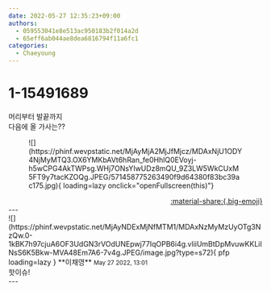 ```yaml
---
date: 2022-05-27 12:35:23+09:00
authors:
  - 059553041e8e513ac950183b2f014a2d
  - 65eff6ab044ae8dea6816794f11a6fc1
categories:
  - Chaeyoung
---
```


# 1-15491689

<div class="post-container" markdown="1">
<div class="content-container md-sidebar__scrollwrap" markdown="1">

머리부터 발끝까지<br>다음에 올 가사는??
<figure markdown="1">
![](https://phinf.wevpstatic.net/MjAyMjA2MjJfMjcz/MDAxNjU1ODY4NjMyMTQ3.OX6YMKbAVt6hRan_fe0HhlQ0EVoyj-h5wCPG4AkTWPsg.WHj7ONsYIwUDz8mQU_9Z3LW5WkCUxM5FT9y7tacKZOQg.JPEG/571458775263490f9d64380f83bc39ac175.jpg){ loading=lazy onclick="openFullscreen(this)"}
</figure>


</div>
</div>

<div style="text-align: right;" markdown="1">
<a href="https://weverse.io/fromis9/fanpost/1-15491689" style="text-align: right;">:material-share:{.big-emoji}</a>
</div>
---

<div class="comments-container md-sidebar__scrollwrap" markdown="1">
<div class="comment" markdown="1">
<div class='id-container' markdown="1">
![](https://phinf.wevpstatic.net/MjAyNDExMjNfMTM1/MDAxNzMyMzUyOTg3NzQw.0-1kBK7h97cjuA6OF3UdGN3rVOdUNEpwj77IqOPB6i4g.vliiUmBtDpMvuwKKLiINsS6K5Bkw-MVA48Em7A6-7v4g.JPEG/image.jpg?type=s72){ pfp loading=lazy }
**<span class="artist">이채영</span>** <small>May 27 2022, 13:01</small><br>
</div>
<div class='comment-body' markdown="1">
핫이슈!
</div>
</div>
</div>
---
